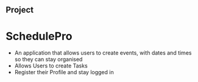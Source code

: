 ## Project
# SchedulePro

- An application that allows users to create events, with dates and times so they can stay organised
- Allows Users to create Tasks
- Register their Profile and stay logged in
